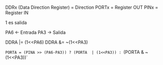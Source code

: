 DDRx (Data Direction Register) = Direction
PORTx                                              = Register OUT
PINx                                                  = Register IN

1 es salida

PA6 <- Entrada 
PA3 -> Salida

DDRA |= (1<<PA6)
DDRA &= ~(1<<PA3)

`PORTA = (PINA >> (PA6-PA3)) ? (PORTA  | (1<<PA3)) :
`(PORTA & ~(1<<PA3))`
